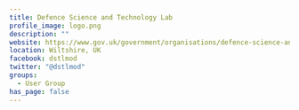 ```yaml
---
title: Defence Science and Technology Lab
profile_image: logo.png
description: ""
website: https://www.gov.uk/government/organisations/defence-science-and-technology-laboratory
location: Wiltshire, UK
facebook: dstlmod
twitter: "@dstlmod"
groups:
  - User Group
has_page: false
---
```

